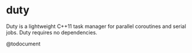 duty
====

Duty is a lightweight C++11 task manager for parallel coroutines and serial jobs. Duty requires no dependencies.

@todocument
